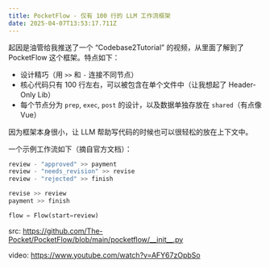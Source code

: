 ```yaml
---
title: PocketFlow - 仅有 100 行的 LLM 工作流框架
date: 2025-04-07T13:53:17.711Z
---
```


起因是油管给我推送了一个 “Codebase2Tutorial” 的视频，从里面了解到了 PocketFlow 这个框架。特点如下：
- 设计精巧（用 `>>` 和 `-` 连接不同节点）
- 核心代码只有 100 行左右，可以被包含在单个文件中（让我想起了 Header-Only Lib）
- 每个节点分为 `prep`, `exec`, `post` 的设计，以及数据单独存放在 `shared`（有点像 Vue）

因为框架本身很小，让 LLM 帮助写代码的时候也可以很轻松的放在上下文中。

一个示例工作流如下（摘自官方文档）：
```py
review - "approved" >> payment
review - "needs_revision" >> revise
review - "rejected" >> finish 

revise >> review
payment >> finish

flow = Flow(start=review)
```

src: https://github.com/The-Pocket/PocketFlow/blob/main/pocketflow/__init__.py

video: https://www.youtube.com/watch?v=AFY67zOpbSo